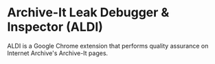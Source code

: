 # Archive-It Leak Debugger & Inspector (ALDI)

ALDI is a Google Chrome extension that performs quality assurance on Internet Archive's Archive-It pages.
